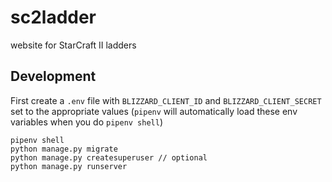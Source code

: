 # sc2ladder
website for StarCraft II ladders


## Development

First create a `.env` file with `BLIZZARD_CLIENT_ID` and `BLIZZARD_CLIENT_SECRET`
set to the appropriate values (`pipenv` will automatically load these env variables when you do `pipenv shell`)

```
pipenv shell
python manage.py migrate
python manage.py createsuperuser // optional
python manage.py runserver
```
